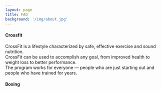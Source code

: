 ```yaml
---
layout: page
title: FAQ
background: '/img/about.jpg'
---
```


#### Crossfit

CrossFit is a lifestyle characterized by safe, effective exercise and sound nutrition.   
CrossFit can be used to accomplish any goal, from improved health to weight loss to better performance.    
The program works for everyone — people who are just starting out and people who have trained for years.   

#### Boxing


